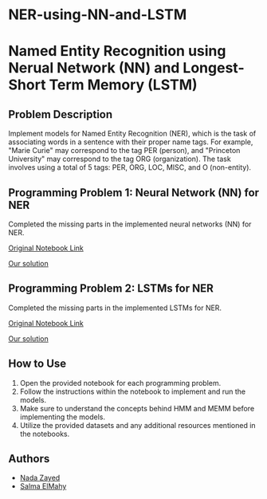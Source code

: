 # NER-using-NN-and-LSTM
# Named Entity Recognition using Nerual Network (NN) and Longest-Short Term Memory (LSTM)

## Problem Description
Implement models for Named Entity Recognition (NER), which is the task of associating words in a sentence with their proper name tags. For example, "Marie Curie" may correspond to the tag PER (person), and "Princeton University" may correspond to the tag ORG (organization). The task involves using a total of 5 tags: PER, ORG, LOC, MISC, and O (non-entity).

## Programming Problem 1: Neural Network (NN) for NER
Completed the missing parts in the implemented neural networks (NN) for NER.

[Original Notebook Link](https://colab.research.google.com/drive/1T72Qvh0hcAd7xurfT9VBv1BTkucNtAWj)

[Our solution]()

## Programming Problem 2: LSTMs for NER
Completed the missing parts in the implemented LSTMs for NER. 

[Original Notebook Link](https://colab.research.google.com/drive/1LMWhGU6LOIrKuB35CtaVxFGm8vjc7TCq)

[Our solution]()

## How to Use
1. Open the provided notebook for each programming problem.
2. Follow the instructions within the notebook to implement and run the models.
3. Make sure to understand the concepts behind HMM and MEMM before implementing the models.
4. Utilize the provided datasets and any additional resources mentioned in the notebooks.


## Authors 
- [Nada Zayed](https://github.com/nadaz10)
- [Salma ElMahy](https://github.com/elmahygurl)
